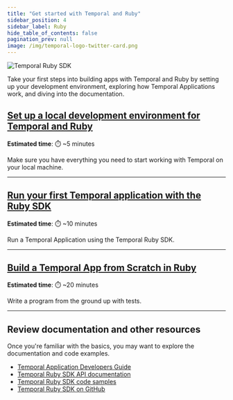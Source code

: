 ```yaml
---
title: "Get started with Temporal and Ruby"
sidebar_position: 4
sidebar_label: Ruby
hide_table_of_contents: false
pagination_prev: null
image: /img/temporal-logo-twitter-card.png
---
```


<img className="banner" src="/img/sdk_banners/banner_ruby.png" alt="Temporal Ruby SDK" />

Take your first steps into building apps with Temporal and Ruby by setting up your development environment, exploring how Temporal Applications work, and diving into the documentation.

## [Set up a local development environment for Temporal and Ruby](./dev_environment/index.md)

**Estimated time**: ⏱️ ~5 minutes

Make sure you have everything you need to start working with Temporal on your local machine.

---

## [Run your first Temporal application with the Ruby SDK](/getting_started/ruby/first_program_in_ruby/index.md)

**Estimated time**: ⏱️ ~10 minutes

Run a Temporal Application using the Temporal Ruby SDK.

---

## [Build a Temporal App from Scratch in Ruby](hello_world_in_ruby/index.md)

**Estimated time**: ⏱️ ~20 minutes

Write a program from the ground up with tests.

----

## Review documentation and other resources

Once you're familiar with the basics, you may want to explore the documentation and code examples.

* [Temporal Application Developers Guide](https://docs.temporal.io/develop/ruby)
* [Temporal Ruby SDK API documentation](https://ruby.temporal.io/)
* [Temporal Ruby SDK code samples](https://github.com/temporalio/samples-ruby)
* [Temporal Ruby SDK on GitHub](https://github.com/temporalio/sdk-ruby)
